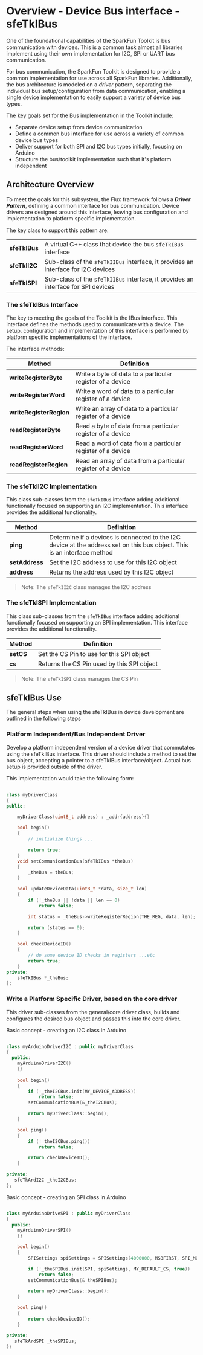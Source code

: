 # Overview - Device Bus interface - sfeTkIBus

One of the foundational capabilities of the SparkFun Toolkit is bus communication with devices. This is a common task almost all libraries implement using their own implementation for I2C, SPI or UART bus communication.

For bus communication, the SparkFun Toolkit is designed to provide a common implementation for use across all SparkFun libraries. Additionally, the bus architecture is modeled on a *driver* pattern, separating  the individual bus setup/configuration from data communication, enabling a single device implementation to easily support a variety of device bus types.

The key goals set for the Bus implementation in the Toolkit include:

* Separate device setup from device communication
* Define a common bus interface for use across a variety of common device bus types
* Deliver support for both SPI and I2C bus types initially, focusing on Arduino
* Structure the bus/toolkit implementation such that it's platform independent

## Architecture Overview

To meet the goals for this subsystem, the Flux framework follows a ***Driver Pattern***, defining a common interface for bus communication. Device drivers are designed around this interface, leaving bus configuration and implementation to platform specific implementation.

The key class to support this pattern are:

| | |
|------|-------|
**sfeTkIBus** | A virtual C++ class that device the bus ```sfeTkIBus``` interface |
**sfeTkII2C** | Sub-class of the ```sfeTkIIBus``` interface, it provides an interface for I2C devices|
**sfeTkISPI** | Sub-class of the ```sfeTkIIBus``` interface, it provides an interface for SPI devices |

### The sfeTkIBus Interface

The key to meeting the goals of the Toolkit is the IBus interface. This interface defines the  methods used to communicate with a device. The setup, configuration and implementation of this interface is performed by platform specific implementations of the interface.

The interface methods:

| Method| Definition |
|------|-------|
**writeRegisterByte** | Write a byte of data to a particular register of a device |
**writeRegisterWord** | Write a word of data to a particular register of a device |
**writeRegisterRegion** | Write an array of data to a particular register of a device|
**readRegisterByte** | Read a byte of data from a particular register of a device |
**readRegisterWord** | Read a word of data from a particular register of a device |
**readRegisterRegion** | Read an array of data from a particular register of a device |

### The sfeTkII2C Implementation

This class sub-classes from the ```sfeTkIBus``` interface adding additional functionally focused on supporting an I2C implementation. This interface provides the additional functionality.

| Method| Definition |
|------|-------|
**ping** | Determine if a devices is connected to the I2C device at the address set on this bus object. This is an interface method |
**setAddress** | Set the I2C address to use for this I2C object |
**address** | Returns the address used by this I2C object |

> Note: The ```sfeTkII2C``` class manages the I2C address

### The sfeTkISPI Implementation

This class sub-classes from the ```sfeTkIBus``` interface adding additional functionally focused on supporting an SPI implementation. This interface provides the additional functionality.

| Method| Definition |
|------|-------|
**setCS** | Set the CS Pin to use for this SPI object |
**cs** | Returns the CS Pin used by this SPI object |

> Note: The ```sfeTkISPI``` class manages the CS Pin

## sfeTkIBus Use

The general steps when using the sfeTkIBus in device development are outlined in the following steps

### Platform Independent/Bus Independent Driver

Develop a platform independent version of a device driver that commutates using the sfeTkIBus interface. This driver should include a method to set the bus object, accepting a pointer to a sfeTkIBus interface/object. Actual bus setup is provided outside of the driver.

This implementation would take the following form:

```c++

class myDriverClass
{
public:

    myDriverClass(uint8_t address) : _addr{address}{}

    bool begin()
    {
        // initialize things ...

        return true;
    }
    void setCommunicationBus(sfeTkIBus *theBus)
    {
        _theBus = theBus;
    }

    bool updateDeviceData(uint8_t *data, size_t len)
    {
        if (!_theBus || !data || len == 0)
            return false;

        int status = _theBus->writeRegisterRegion(THE_REG, data, len);

        return (status == 0);
    }

    bool checkDeviceID()
    {
        // do some device ID checks in registers ...etc
        return true;
    }
private:
    sfeTkIBus *_theBus;
};
```

### Write a Platform Specific Driver, based on the core driver

This driver sub-classes from the general/core driver class, builds and configures the desired bus object and passes this into the core driver.

Basic concept - creating an I2C class in Arduino

```c++

class myArduinoDriverI2C : public myDriverClass
{
  public:
    myArduinoDriverI2C()
    {}
   
    bool begin()
    {
        if (!_theI2CBus.init(MY_DEVICE_ADDRESS))
            return false;
        setCommunicationBus(&_theI2CBus);

        return myDriverClass::begin();
    }

    bool ping()
    {
        if (!_theI2CBus.ping())
            return false;

        return checkDeviceID();
    }

private:
   sfeTkArdI2C _theI2CBus;
};
```

Basic concept - creating an SPI class in Arduino

```c++

class myArduinoDriveSPI : public myDriverClass
{
  public:
    myArduinoDriverSPI()
    {}

    bool begin()
    {
        SPISettings spiSettings = SPISettings(4000000, MSBFIRST, SPI_MODE3);

        if (!_theSPIBus.init(SPI, spiSettings, MY_DEFAULT_CS, true))
            return false;
        setCommunicationBus(&_theSPIBus);

        return myDriverClass::begin();
    }

    bool ping()
    {
        return checkDeviceID();
    }

private:
   sfeTkArdSPI _theSPIBus;
};
```
